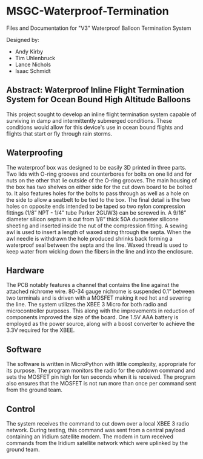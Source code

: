 # MSGC-Waterproof-Termination
Files and Documentation for "V3" Waterproof Balloon Termination System

Designed by:
- Andy Kirby
- Tim Uhlenbruck
- Lance Nichols
- Isaac Schmidt

## Abstract: Waterproof Inline Flight Termination System for Ocean Bound High Altitude Balloons
This project sought to develop an inline flight termination system capable of surviving in damp and intermittently submerged conditions. These conditions would allow for this device's use in ocean bound flights and flights that start or fly through rain storms. 

## Waterproofing
The waterproof box was designed to be easily 3D printed in three parts. Two lids with O-ring grooves and counterbores for bolts on one lid and for nuts on the other that lie outside of the O-ring grooves. The main housing of the box has two shelves on either side for the cut down board to be bolted to. It also features holes for the bolts to pass through as well as a hole on the side to allow a seatbelt to be tied to the box. The final detail is the two holes on opposite ends intended to be taped so two nylon compression fittings (1/8” NPT - 1/4” tube Parker 2GUW3) can be screwed in. A 9/16” diameter silicon septum is cut from 1/8” thick 50A durometer silicone sheeting and inserted inside the nut of the compression fitting. A sewing awl is used to insert a length of waxed string through the septa.  When the awl needle is withdrawn the hole produced shrinks back forming a waterproof seal between the septa and the line.  Waxed thread is used to keep water from wicking down the fibers in the line and into the enclosure.

## Hardware
The PCB notably features a channel that contains the line against the attached nichrome wire. 80-34 gauge nichrome is suspended 0.1” between two terminals and is driven with a MOSFET making it red hot and severing the line. The system utilizes the XBEE 3 Micro for both radio and microcontroller purposes. This along with the improvements in reduction of components improved the size of the board. One 1.5V AAA battery is employed as the power source, along with a boost converter to achieve the 3.3V required for the XBEE. 

## Software
The software is written in MicroPython with little complexity, appropriate for its purpose. The program monitors the radio for the cutdown command and sets the MOSFET pin high for ten seconds when it is received. The program also ensures that the MOSFET is not run more than once per command sent from the ground team.

## Control
The system receives the command to cut down over a local XBEE 3 radio network. During testing, this command was sent from a central payload containing an Iridium satellite modem. The modem in turn received commands from the Iridium satellite network which were uplinked by the ground team.